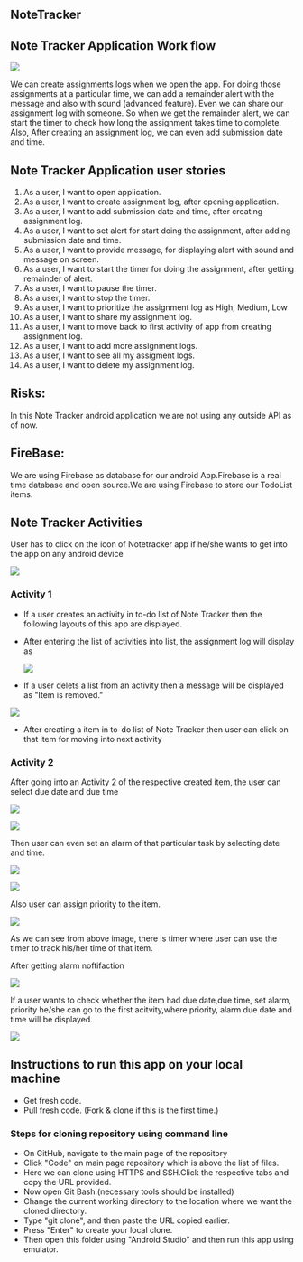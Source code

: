 ## NoteTracker

## Note Tracker Application Work flow

![](https://raw.githubusercontent.com/sudheera96/NoteTracker/master/docs/workflow.png)

We can create assignments logs when we open the app. For doing those assignments at a particular time, we can add a remainder alert with the message and also with sound (advanced feature). Even we can share our assignment log with someone. So when we get the remainder alert, we can start the timer to check how long the assignment takes time to complete. Also, After creating an assignment log, we can even add submission date and time. 

## Note Tracker Application user stories

1. As a user, I want to open application.
1. As a user, I want to create assignment log, after opening application.
1. As a user, I want to add submission date and time, after creating assignment log. 
1. As a user, I want to set alert for start doing the assignment, after adding submission date and time.
1. As a user, I want to provide message, for displaying alert with sound and message on screen.
1. As a user, I want to start the timer for doing the assignment, after getting remainder of alert.
1. As a user, I want to pause the timer.
1. As a user, I want to stop the timer.
1. As a user, I want to prioritize the assignment log as High, Medium, Low
1. As a user, I want to share my assignment log.
1. As a user, I want to move back to first activity of app from creating assignment log.
1. As a user, I want to add more assignment logs.
1. As a user, I want to see all my assigment logs.
1. As a user, I want to delete my assignment log.

## Risks:
In this Note Tracker android application we are not using any outside API as of now.

## FireBase:
We are using Firebase as database for our android App.Firebase is a real time database and open source.We are using Firebase to store our TodoList items.

## Note Tracker Activities 

User has to click on the icon of Notetracker app if he/she wants to get into the app on any android device 

![](https://raw.githubusercontent.com/sudheera96/NoteTracker/master/docs/App%20on%20Phone%20Screen.jpeg)

### Activity 1

- If a user creates an activity in to-do list of Note Tracker then the following layouts of this app are displayed.
- After entering the list of activities into list, the assignment log will display as

  ![](https://raw.githubusercontent.com/sudheera96/NoteTracker/master/docs/itemlist.png)
  
   
- If a user delets a list from an activity then a message will be displayed as "Item is removed."


 ![](https://raw.githubusercontent.com/sudheera96/NoteTracker/master/docs/After%20Delete.jpeg)
 
 
- After creating a item in to-do list of Note Tracker then user can click on that item for moving into next activity

 
### Activity 2 

After going into an Activity 2 of the respective created item, the user can select due date and due time 


![](https://github.com/sudheera96/NoteTracker/blob/master/docs/SetDue%20Date%20Screen.jpeg)


![](https://github.com/sudheera96/NoteTracker/blob/master/docs/SetDue%20Time%20Screen.jpeg)


Then user can even set an alarm of that particular task by selecting date and time.


![](https://github.com/sudheera96/NoteTracker/blob/master/docs/SetAlarm%20Date%20Screen.jpeg)


![](https://github.com/sudheera96/NoteTracker/blob/master/docs/SetAlarm%20Time%20Screen.jpeg)


Also user can assign priority to the item.


![](https://raw.githubusercontent.com/sudheera96/NoteTracker/master/docs/Alarm%20Screen.jpeg)


As we can see from above image, there is timer where user can use the timer to track his/her time of that item.


After getting alarm noftifaction 


![](https://raw.githubusercontent.com/sudheera96/NoteTracker/master/docs/Alarm%20Screen.jpeg)


If a user wants to check whether the item had due date,due time, set alarm, priority he/she can go to the first acitvity,where priority, alarm due date and time will be displayed.

![](https://raw.githubusercontent.com/sudheera96/NoteTracker/master/docs/Home%20Screen.jpeg)


## Instructions to run this app on your local machine

- Get fresh code.
- Pull fresh code. (Fork & clone if this is the first time.)

### Steps for cloning repository using command line

- On GitHub, navigate to the main page of the repository
- Click "Code" on main page repository which is above the list of files.
- Here we can clone using HTTPS and SSH.Click the respective tabs and copy the URL provided.
- Now open Git Bash.(necessary tools should be installed)
- Change the current working directory to the location where we want the cloned directory.
- Type "git clone", and then paste the URL copied earlier.
- Press "Enter" to create your local clone.
- Then open this folder using "Android Studio" and then run this app using emulator.




